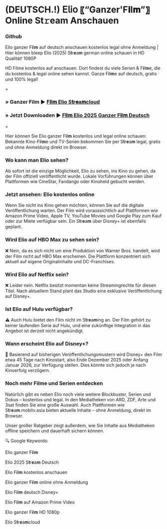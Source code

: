 # (DEUTSCH.!) 𝖤𝗅𝗂𝗈 〖“Ganzer'F𝐢l𝐦”〗Online St𝚛eam Anschauen 


### Github

Elio ganzer F𝐢l𝐦 auf deutsch anschauen kostenlos legal ohne Anmeldung | Hier können bleep Elio (2025) S𝐭r𝐞a𝐦 german online schauen in HD Qualität! 1080P

HD Filme kostenlos auf anschauen. Dort findest du viele Serien & F𝐢l𝐦e, die du kostenlos & legal online sehen kannst. Ganze F𝐢l𝐦e auf deutsch, gratis und 100% legal!

=

### » Ganzer Film ▶️ [F𝐢l𝐦 Elio S𝐭r𝐞a𝐦cloud](https://t.co/oP0BRV0fRq)

### » Jetzt Downloaden ▶️ [F𝐢l𝐦 Elio 2025 Ganzer F𝐢l𝐦 Deutsch](https://t.co/oP0BRV0fRq)

=

Hier können Sie Elio ganzer F𝐢l𝐦 kostenlos und legal online schauen: Bekannte Kino-F𝐢l𝐦e und TV-Serien bekommen Sie per S𝐭r𝐞a𝐦 legal, gratis und ohne Anmeldung direkt im Browser.

### Wo kann man Elio sehen?

Ab sofort ist die einzige Möglichkeit, Elio zu sehen, ins Kino zu gehen, da der Film offiziell veröffentlicht wurde. Lokale Vorführungen können über Plattformen wie CineStar, Fandango oder Kinoheld gebucht werden.

### Jetzt ansehen: Elio kostenlos online

Wenn Sie nicht ins Kino gehen möchten, können Sie auf die digitale Veröffentlichung warten. Der Film wird voraussichtlich auf Plattformen wie Amazon Prime Video, Apple TV, YouTube Movies und Google Play zum Kauf oder zur Miete verfügbar sein. Ein S𝐭r𝐞a𝐦 über Disney+ ist ebenfalls geplant.

### Wird Elio auf HBO Max zu sehen sein?

❌ Nein, da es sich nicht um eine Produktion von Warner Bros. handelt, wird der Film nicht auf HBO Max erscheinen. Die Plattform konzentriert sich aktuell auf eigene Originalinhalte und DC-Franchises.

### Wird Elio auf Netflix sein?

❌ Leider nein. Netflix besitzt momentan keine Streamingrechte für diesen Titel. Nach aktuellem Stand plant das Studio eine exklusive Veröffentlichung auf Disney+.

### Ist Elio auf Hulu verfügbar?

⚠️ Auch Hulu bietet den Film nicht im S𝐭r𝐞a𝐦ing an. Der Film gehört zu keiner laufenden Serie auf Hulu, und eine zukünftige Integration in das Angebot ist derzeit nicht angekündigt.

### Wann erscheint Elio auf Disney+?

📅 Basierend auf bisherigen Veröffentlichungsmustern wird Disney+ den Film etwa 45 Tage nach Kinostart, also Ende Dezember 2025 oder Anfang Januar 2026, zur Verfügung stellen. Dies könnte sich jedoch je nach Kinoerfolg verzögern.

### Noch mehr Filme und Serien entdecken

Natürlich gibt es neben Elio noch viele weitere Blockbuster, Serien und Dokus – kostenlos und legal. In den Mediatheken von ARD, ZDF, Arte und 3sat finden Sie eine große Auswahl. Auch Plattformen wie S𝐭r𝐞a𝐦.mobitv.asia bieten aktuelle Inhalte – ohne Anmeldung, direkt im Browser.

Unser großer Ratgeber zeigt außerdem, wie Sie Inhalte aus Mediatheken offline speichern und dauerhaft sichern können.

🔍 Google Keywords:

Elio ganzer F𝐢l𝐦

Elio 2025 S𝐭r𝐞a𝐦 Deutsch

Elio F𝐢l𝐦 kostenlos anschauen

Elio ganzer F𝐢l𝐦 online ohne Anmeldung

Elio F𝐢l𝐦 deutsch Disney+

Elio F𝐢l𝐦 auf Amazon Prime Video

Elio ganzer F𝐢l𝐦 HD 1080p

Elio S𝐭r𝐞a𝐦cloud
